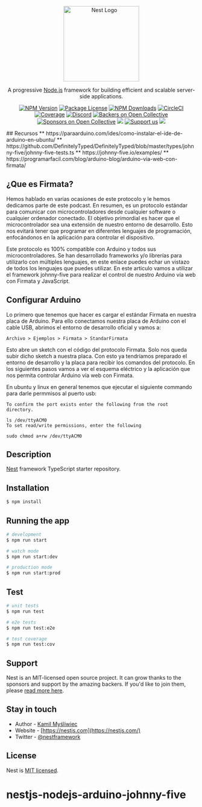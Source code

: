 <p align="center">
  <a href="http://nestjs.com/" target="blank"><img src="https://nestjs.com/img/logo-small.svg" width="200" alt="Nest Logo" /></a>
</p>

[circleci-image]: https://img.shields.io/circleci/build/github/nestjs/nest/master?token=abc123def456
[circleci-url]: https://circleci.com/gh/nestjs/nest

  <p align="center">A progressive <a href="http://nodejs.org" target="_blank">Node.js</a> framework for building efficient and scalable server-side applications.</p>
    <p align="center">
<a href="https://www.npmjs.com/~nestjscore" target="_blank"><img src="https://img.shields.io/npm/v/@nestjs/core.svg" alt="NPM Version" /></a>
<a href="https://www.npmjs.com/~nestjscore" target="_blank"><img src="https://img.shields.io/npm/l/@nestjs/core.svg" alt="Package License" /></a>
<a href="https://www.npmjs.com/~nestjscore" target="_blank"><img src="https://img.shields.io/npm/dm/@nestjs/common.svg" alt="NPM Downloads" /></a>
<a href="https://circleci.com/gh/nestjs/nest" target="_blank"><img src="https://img.shields.io/circleci/build/github/nestjs/nest/master" alt="CircleCI" /></a>
<a href="https://coveralls.io/github/nestjs/nest?branch=master" target="_blank"><img src="https://coveralls.io/repos/github/nestjs/nest/badge.svg?branch=master#9" alt="Coverage" /></a>
<a href="https://discord.gg/G7Qnnhy" target="_blank"><img src="https://img.shields.io/badge/discord-online-brightgreen.svg" alt="Discord"/></a>
<a href="https://opencollective.com/nest#backer" target="_blank"><img src="https://opencollective.com/nest/backers/badge.svg" alt="Backers on Open Collective" /></a>
<a href="https://opencollective.com/nest#sponsor" target="_blank"><img src="https://opencollective.com/nest/sponsors/badge.svg" alt="Sponsors on Open Collective" /></a>
  <a href="https://paypal.me/kamilmysliwiec" target="_blank"><img src="https://img.shields.io/badge/Donate-PayPal-ff3f59.svg"/></a>
    <a href="https://opencollective.com/nest#sponsor"  target="_blank"><img src="https://img.shields.io/badge/Support%20us-Open%20Collective-41B883.svg" alt="Support us"></a>
  <a href="https://twitter.com/nestframework" target="_blank"><img src="https://img.shields.io/twitter/follow/nestframework.svg?style=social&label=Follow"></a>
</p>
  <!--[![Backers on Open Collective](https://opencollective.com/nest/backers/badge.svg)](https://opencollective.com/nest#backer)
  [![Sponsors on Open Collective](https://opencollective.com/nest/sponsors/badge.svg)](https://opencollective.com/nest#sponsor)-->
## Recursos
** https://paraarduino.com/ides/como-instalar-el-ide-de-arduino-en-ubuntu/
** https://github.com/DefinitelyTyped/DefinitelyTyped/blob/master/types/johnny-five/johnny-five-tests.ts
** https://johnny-five.io/examples/
** https://programarfacil.com/blog/arduino-blog/arduino-via-web-con-firmata/

## ¿Que es Firmata?
Hemos hablado en varias ocasiones de este protocolo y le hemos dedicamos parte de este podcast. En resumen, es un protocolo estándar para comunicar con microcontroladores desde cualquier software o cualquier ordenador conectado. El objetivo primordial es hacer que el microcontrolador sea una extensión de nuestro entorno de desarrollo. Esto nos evitará tener que programar en diferentes lenguajes de programación, enfocándonos en la aplicación para controlar el dispositivo.

Este protocolo es 100% compatible con Arduino y todos sus microcontroladores. Se han desarrollado frameworks y/o librerías para utilizarlo con múltiples lenguajes, en este enlace puedes echar un vistazo de todos los lenguajes que puedes utilizar. En este articulo vamos a utilizar el framework johnny-five para realizar el control de nuestro Arduino vía web con Firmata y JavaScript.

## Configurar Arduino
Lo primero que tenemos que hacer es cargar el estándar Firmata en nuestra placa de Arduino. Para ello conectamos nuestra placa de Arduino con el cable USB, abrimos el entorno de desarrollo oficial y vamos a:
```
Archivo > Ejemplos > Firmata > StandarFirmata 

```
Esto abre un sketch con el código del protocolo Firmata. Solo nos queda subir dicho sketch a nuestra placa. Con esto ya tendríamos preparado el entorno de desarrollo y la placa para recibir los comandos del protocolo. En los siguientes pasos vamos a ver el esquema eléctrico y la aplicación que nos permita controlar Arduino vía web con Firmata.

En ubuntu y linux en general tenemos que ejecutar el siguiente commando para darle permmisos al puerto usb:
```
To confirm the port exists enter the following from the root directory.

ls /dev/ttyACM0
To set read/write permissions, enter the following

sudo chmod a+rw /dev/ttyACM0
```

## Description

[Nest](https://github.com/nestjs/nest) framework TypeScript starter repository.

## Installation

```bash
$ npm install
```

## Running the app

```bash
# development
$ npm run start

# watch mode
$ npm run start:dev

# production mode
$ npm run start:prod
```

## Test

```bash
# unit tests
$ npm run test

# e2e tests
$ npm run test:e2e

# test coverage
$ npm run test:cov
```

## Support

Nest is an MIT-licensed open source project. It can grow thanks to the sponsors and support by the amazing backers. If you'd like to join them, please [read more here](https://docs.nestjs.com/support).

## Stay in touch

- Author - [Kamil Myśliwiec](https://kamilmysliwiec.com)
- Website - [https://nestjs.com](https://nestjs.com/)
- Twitter - [@nestframework](https://twitter.com/nestframework)

## License

Nest is [MIT licensed](LICENSE).
# nestjs-nodejs-arduino-johnny-five
